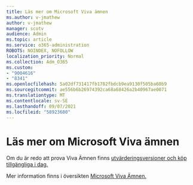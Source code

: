 ```yaml
---
title: Läs mer om Microsoft Viva ämnen
ms.author: v-jmathew
author: v-jmathew
manager: scotv
audience: Admin
ms.topic: article
ms.service: o365-administration
ROBOTS: NOINDEX, NOFOLLOW
localization_priority: Normal
ms.collection: Adm_O365
ms.custom:
- "9004616"
- "8341"
ms.openlocfilehash: 5a02df731417fb1782fbdcb9ea9130f505ba60b9
ms.sourcegitcommit: ae556b6b26974392ca68a68426a2b40967ae0071
ms.translationtype: MT
ms.contentlocale: sv-SE
ms.lasthandoff: 09/07/2021
ms.locfileid: "58923680"
---
```

# <a name="learn-more-about-microsoft-viva-topics"></a>Läs mer om Microsoft Viva ämnen

Om du är redo att prova Viva Ämnen finns [utvärderingsversioner och köp tillgängliga i dag.](https://aka.ms/BuyVivaTopics) 

Mer information finns i översikten [Microsoft Viva Ämnen.](https://docs.microsoft.com/microsoft-365/knowledge/topic-experiences-overview) 

